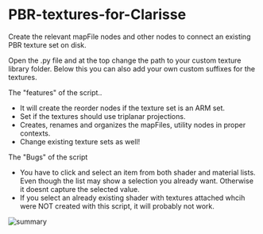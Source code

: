# PBR-textures-for-Clarisse
Create the relevant mapFile nodes and other nodes to connect an existing PBR texture set on disk.

Open the .py file and at the top change the path to your custom texture library folder. Below this you can also add your own custom suffixes for the textures.


The "features" of the script..

- It will create the reorder nodes if the texture set is an ARM set.
- Set if the textures should use triplanar projections.
- Creates, renames and organizes the mapFiles, utility nodes in proper contexts.
- Change existing texture sets as well!

The "Bugs" of the script

- You have to click and select an item from both shader and material lists. Even though the list may show a selection you already want. Otherwise it doesnt capture the selected value.
- If you select an already existing shader with textures attached whcih were NOT created with this script, it will probably not work. 

![summary](https://i.ibb.co/qNmHzZ5/PBR-Texture-set-help.jpg)
